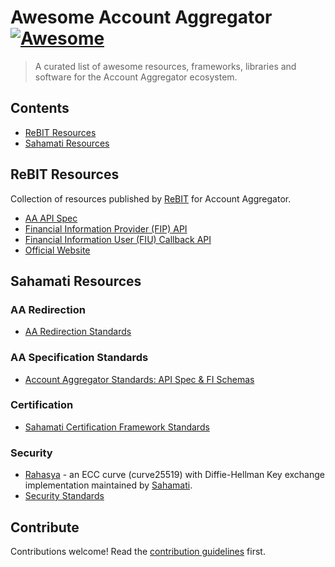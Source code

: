 # Awesome Account Aggregator [![Awesome](https://awesome.re/badge.svg)](https://awesome.re)

> A curated list of awesome resources, frameworks, libraries and software for the Account Aggregator ecosystem.


## Contents

- [ReBIT Resources](#rebit-resources)
- [Sahamati Resources](#sahamati-resources)


## ReBIT Resources

Collection of resources published by [ReBIT](https://rebit.org.in) for Account Aggregator.

- [AA API Spec](https://api.rebit.org.in/spec/aa)
- [Financial Information Provider (FIP) API](https://api.rebit.org.in/spec/fip)
- [Financial Information User (FIU) Callback API](https://api.rebit.org.in/spec/fiu)
- [Official Website](https://api.rebit.org.in/)


## Sahamati Resources

### AA Redirection

- [AA Redirection Standards](https://sahamati.gitbook.io/aa-redirection-standards)

### AA Specification Standards

- [Account Aggregator Standards: API Spec & FI Schemas](https://github.com/sahamati/account-aggregator-standards)

### Certification

- [Sahamati Certification Framework Standards](https://sahamati.gitbook.io/certification-standards)

### Security

- [Rahasya](https://github.com/Sahamati/rahasya) - an ECC curve (curve25519) with Diffie-Hellman Key exchange implementation maintained by [Sahamati](https://sahamati.org.in).
- [Security Standards](https://sahamati.gitbook.io/security-standards)


## Contribute

Contributions welcome! Read the [contribution guidelines](contributing.md) first.
